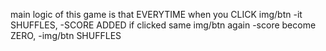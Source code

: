 main logic of this game is that EVERYTIME when you CLICK img/btn 
-it SHUFFLES,
-SCORE ADDED
if clicked same img/btn again 
-score become ZERO,
-img/btn SHUFFLES 
